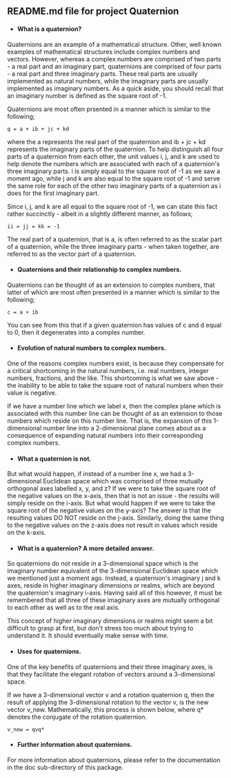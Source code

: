 ## README.md file for project Quaternion


* #### What is a quaternion?

Quaternions are an example of a mathematical structure. Other, well known
examples of mathematical structures include complex numbers and vectors.
However, whereas a complex numbers are comprised of two
parts - a real part and an imaginary part, quaternions are comprised of
four parts - a real part and three imaginary parts. These real parts are
usually implemented as natural numbers, while the imaginary parts are usually
implemented as imaginary numbers. As a quick aside, you should recall that
an imaginary number is defined as the square root of -1.

Quaternions are most often prsented in a manner which is similar to the
following;

```
q = a + ib + jc + kd
```

where the a represents the real part of the quaternion and ib + jc + kd
represents the imaginary parts of the quaternion. To help distinguish
all four parts of a quaternion from each other, the unit values i, j,
and k are used to help denote the numbers which are associated with each
of a quaternion's three imaginary parts. i is simply equal to the square root of -1
as we saw a moment ago, while j and k are also equal to the square root of -1
and serve the same role for each of the other two imaginary parts of a
quaternion as i does for the first imaginary part.

Since i, j, and k are all equal to the square root of -1, we can state this
fact rather succinctly - albeit in a slightly different manner, as follows;

```
ii = jj = kk = -1
```

The real part of a quaternion, that is a, is often referred to as the scalar
part of a quaternion, while the three imaginary parts - when taken together,
are referred to as the vector part of a quaternion.


* #### Quaternions and their relationship to complex numbers.

Quaternions can be thought of as an extension to complex numbers, that latter of which
are most often presented in a manner which is similar to the following;

```
c = a + ib
```

You can see from this that if a given quaternion has values of c and d
equal to 0, then it degenerates into a complex number.


* #### Evolution of natural numbers to complex numbers.

One of the reasons complex numbers exist, is because they compensate
for a critical shortcoming in the natural numbers, i.e. real numbers, integer numbers,
fractions, and the like. This shortcoming is what we saw above - the
inability to be able to take the square root of natural numbers when their value is
negative.

If we have a number line which we label x, then the complex plane which is associated
with this number line can be thought of as an extension to those numbers which reside 
on this number line. That is, the expansion of this 1-dimensional number line into a 
2-dimensional plane comes about as a consequence of expanding natural numbers into
their corresponding complex numbers.


* #### What a quaternion is not.

But what would happen, if instead of a number line x, we had a 3-dimensional
Euclidean space which was comprised of three mutually orthogonal axes labelled
x, y, and z? If we were to take the square root of the negative values on the
x-axis, then that is not an issue - the results will simply reside on the i-axis.
But what would happen if we were to take the square root of the negative values on the
y-axis? The answer is that the resulting values DO NOT reside on the j-axis.
Similarly, doing the same thing to the negative values on the z-axis does not
result in values which reside on the k-axis.


* #### What is a quaternion? A more detailed answer.

So quaternions do not reside in a 3-dimensional space which is the imaginary number
equivalent of the 3-dimensional Euclidean space which we mentioned just a moment ago.
Instead, a quaternion's imaginary j and k axes, reside in higher imaginary 
dimensions or realms, which are beyond the quaternion's imaginary i-axis. Having said
all of this however, it must be remembered that all three of these imaginary axes are
mutually orthogonal to each other as well as to the real axis.

This concept of higher imaginary dimensions or realms might seem a bit difficult to
grasp at first, but don't stress too much about trying to understand it. It should
eventually make sense with time.


* #### Uses for quaternions.

One of the key benefits of quaternions and their three imaginary axes, is that they
facilitate the elegant rotation of vectors around a 3-dimensional space.

If we have a 3-dimensional vector v and a rotation quaternion q, then the result
of applying the 3-dimensional rotation to the vector v, is the new vector
v_new. Mathematically, this process is shown below, where q* denotes the conjugate
of the rotation quaternion.

```
v_new = qvq*
```

* #### Further information about quaternions.

For more information about quaternions, please refer to the documentation
in the doc sub-directory of this package.